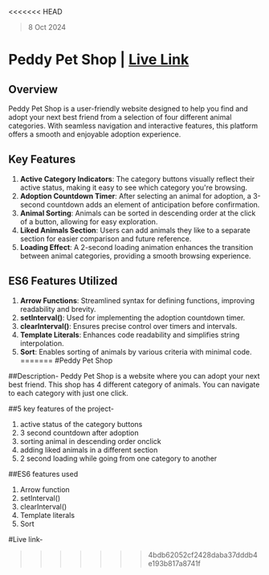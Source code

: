 <<<<<<< HEAD
> 8 Oct 2024


# Peddy Pet Shop | [Live Link](https://6th-assignment-ph.surge.sh/)

## Overview
Peddy Pet Shop is a user-friendly website designed to help you find and adopt your next best friend from a selection of four different animal categories. With seamless navigation and interactive features, this platform offers a smooth and enjoyable adoption experience.

## Key Features
1. **Active Category Indicators**: The category buttons visually reflect their active status, making it easy to see which category you're browsing.
2. **Adoption Countdown Timer**: After selecting an animal for adoption, a 3-second countdown adds an element of anticipation before confirmation.
3. **Animal Sorting**: Animals can be sorted in descending order at the click of a button, allowing for easy exploration.
4. **Liked Animals Section**: Users can add animals they like to a separate section for easier comparison and future reference.
5. **Loading Effect**: A 2-second loading animation enhances the transition between animal categories, providing a smooth browsing experience.

## ES6 Features Utilized
1. **Arrow Functions**: Streamlined syntax for defining functions, improving readability and brevity.
2. **setInterval()**: Used for implementing the adoption countdown timer.
3. **clearInterval()**: Ensures precise control over timers and intervals.
4. **Template Literals**: Enhances code readability and simplifies string interpolation.
5. **Sort**: Enables sorting of animals by various criteria with minimal code.
=======
#Peddy Pet Shop

##Description-
Peddy Pet Shop is a website where you can adopt your next best friend. This shop has 4 different category of animals. You can navigate to each category with just one click.

##5 key features of the project-
1. active status of the category buttons
2. 3 second countdown after adoption
3. sorting animal in descending order onclick
4. adding liked animals in a different section
5. 2 second loading while going from one category to another

##ES6 features used
1. Arrow function
2. setInterval()
3. clearInterval()
4. Template literals
5. Sort

#Live link-
>>>>>>> 4bdb62052cf2428daba37dddb4e193b817a8741f
